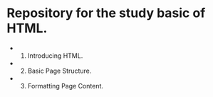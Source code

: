 
# Repository for the study basic of HTML.

* 1. Introducing HTML.

* 2. Basic Page Structure.

* 3. Formatting Page Content.